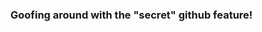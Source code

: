 ### Goofing around with the "secret" github feature!

<!--
**shuttlenaut/shuttlenaut** is a ✨ _special_ ✨ repository because its `README.md` (this file) appears on your GitHub profile.

<img src="https://scontent-sin6-1.xx.fbcdn.net/v/t1.0-9/s960x960/118009779_782195982609910_4102101926581811487_o.jpg?_nc_cat=106&_nc_sid=e3f864&_nc_ohc=LiiaAXXFlccAX93xcds&_nc_ht=scontent-sin6-1.xx&_nc_tp=7&oh=175976281f9d56ff0d811b91dcad913e&oe=5F693328">

Here are some ideas to get you started:

- 🔭 I’m currently working on ...
- 🌱 I’m currently learning ...
- 👯 I’m looking to collaborate on ...
- 🤔 I’m looking for help with ...
- 💬 Ask me about ...
- 📫 How to reach me: ...
- 😄 Pronouns: ...
- ⚡ Fun fact: ...
-->
